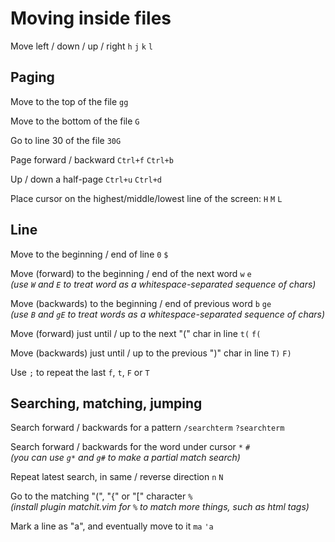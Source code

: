 Moving inside files
===================

Move left / down / up / right  `h` `j` `k` `l`


Paging
------

Move to the top of the file  `gg`

Move to the bottom of the file  `G`

Go to line 30 of the file  `30G`

Page forward / backward  `Ctrl+f` `Ctrl+b`

Up / down a half-page  `Ctrl+u` `Ctrl+d`

Place cursor on the highest/middle/lowest line of the screen:  `H` `M` `L`


Line
----

Move to the beginning / end of line  `0` `$`

Move (forward) to the beginning / end of the next word  `w` `e`    
*(use `W` and `E` to treat word as a whitespace-separated sequence of chars)*

Move (backwards) to the beginning / end of previous word  `b` `ge`   
*(use `B` and `gE` to treat words as a whitespace-separated sequence of chars)*

Move (forward)  just until / up to the next "(" char in line  `t(` `f(`

Move (backwards) just until / up to the previous ")" char in line `T)` `F)`

Use `;` to repeat the last `f`, `t`, `F` or `T`


Searching, matching, jumping
----------------------------

Search forward / backwards for a pattern  `/searchterm` `?searchterm`

Search forward / backwards for the word under cursor  `*` `#`    
_(you can use `g*` and `g#` to make a partial match search)_

Repeat latest search, in same / reverse direction  `n` `N`

Go to the matching "(", "{" or "[" character   `%`    
*(install plugin matchit.vim for `%` to match more things, such as html tags)*

Mark a line as "a", and eventually move to it  `ma` `'a`






